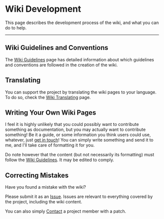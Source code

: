# Wiki Development #

This page describes the development process of the wiki, and what you can do to help.




---


## Wiki Guidelines and Conventions ##

The [Wiki Guidelines](WikiGuidelines.md) page has detailed information about which guidelines and conventions are followed in the creation of the wiki.

## Translating ##

You can support the project by translating the wiki pages to your language. To do so, check the [Wiki Translating](WikiTranslating.md) page.

## Writing Your Own Wiki Pages ##

I feel it is highly unlikely that you could possibly want to contribute something as documentation, but you may actually want to contribute something! Be it a guide, or some information you think users could use, whatever, just [get in touch](Contact.md)! You can simply write something and send it to me, and I'll take care of formatting it for you.

Do note however that the content (but not necessarily its formatting) must follow the [Wiki Guidelines](WikiGuidelines.md). It may be edited to comply.

## Correcting Mistakes ##

Have you found a mistake with the wiki?

Please submit it as an [Issue](Issues.md). Issues are relevant to everything covered by the project, including the wiki content.

You can also simply [Contact](Contact.md) a project member with a patch.